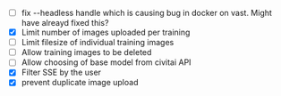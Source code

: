 - [ ] fix --headless handle which is causing bug in docker on vast. Might have alreayd fixed this?
- [x] Limit number of images uploaded per training
- [ ] Limit filesize of individual training images
- [ ] Allow training images to be deleted
- [ ] Allow choosing of base model from civitai API
- [x] Filter SSE by the user
- [x] prevent duplicate image upload
